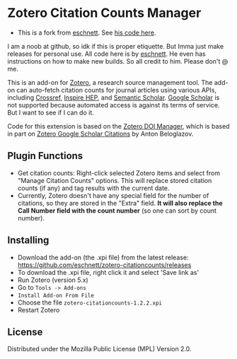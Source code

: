 # Zotero Citation Counts Manager

* This is a fork from [eschnett](https://github.com/eschnett/). See [his code here](https://github.com/eschnett/zotero-citationcounts).

I am a noob at github, so idk if this is proper etiquette. But Imma just make releases for personal use. All code here is by [eschnett](https://github.com/eschnett/). He even has instructions on how to make new builds. So all credit to him. Please don't @ me.

This is an add-on for [Zotero](https://www.zotero.org), a research source management tool. The add-on can auto-fetch citation counts for journal articles using various APIs, including [Crossref](https://www.crossref.org), [Inspire
HEP](https://inspirehep.net),<!-- [NASA/ADS](https://ui.adsabs.harvard.edu), --> and [Semantic Scholar](https://www.semanticscholar.org).
[Google Scholar](https://scholar.google.com) is not supported because automated access is against its terms of service. But I want to see if I can do it.

Code for this extension is based on the [Zotero DOI Manager](https://github.com/bwiernik/zotero-shortdoi), which is based in part on [Zotero Google Scholar Citations](https://github.com/beloglazov/zotero-scholar-citations) by  Anton Beloglazov.

## Plugin Functions

- Get citation counts: Right-click selected Zotero items and select from "Manage Citation Counts" options.
  This will replace stored citation counts (if any) and tag results with the current date.
- Currently, Zotero doesn't have any special field for the number of citations, so they are stored in the "Extra" field. **It will also replace the Call Number field with the count number** (so one can sort by count number).

## Installing

- Download the add-on (the .xpi file) from the latest release: https://github.com/eschnett/zotero-citationcounts/releases
- To download the .xpi file, right click it and select 'Save link as'
- Run Zotero (version 5.x)
- Go to `Tools -> Add-ons`
- `Install Add-on From File`
- Choose the file `zotero-citationcounts-1.2.2.xpi`
- Restart Zotero

## License

Distributed under the Mozilla Public License (MPL) Version 2.0.
